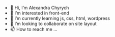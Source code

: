 - 👋 Hi, I’m Alexandra Chyrych
- 👀 I’m interested in front-end
- 🌱 I’m currently learning js, css, html, wordpress
- 💞️ I’m looking to collaborate on site layout
- 📫 How to reach me ...

<!---
AChyrych/AChyrych is a ✨ special ✨ repository because its `README.md` (this file) appears on your GitHub profile.
You can click the Preview link to take a look at your changes.
--->
